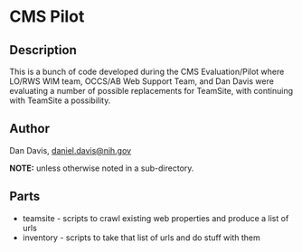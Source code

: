 # CMS Pilot #

## Description ##

This is a bunch of code developed during the CMS Evaluation/Pilot where LO/RWS
WIM team, OCCS/AB Web Support Team, and Dan Davis were evaluating a number of
possible replacements for TeamSite, with continuing with TeamSite a
possibility.

## Author ##

Dan Davis, daniel.davis@nih.gov

__NOTE:__ unless otherwise noted in a sub-directory.

## Parts ##

- teamsite - scripts to crawl existing web properties and produce a list of urls
- inventory - scripts to take that list of urls and do stuff with them



